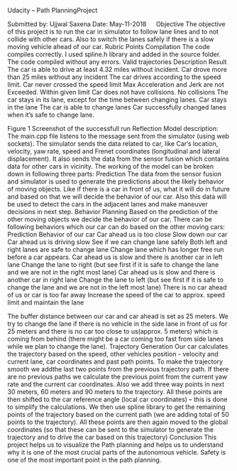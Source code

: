 Udacity – Path PlanningProject

Submitted by: Ujjwal Saxena
Date: May-11-2018
 
Objective
The objective of this project is to run the car in simulator to follow lane lines and to not collide with other cars. Also to switch the lanes safely if there is a slow moving vehicle ahead of our car.
Rubric Points
Compilation
The code compiles correctly.
I used spline.h library and added in the source folder. The code compiled without any errors.
Valid trajectories
Description	Result
The car is able to drive at least 4.32 miles without incident.	Car drove more than 25 miles without any incident
The car drives according to the speed limit.	Car never crossed the speed limit
Max Acceleration and Jerk are not Exceeded.	Within given limit
Car does not have collisions.	No collisions
The car stays in its lane, except for the time between changing lanes.	Car stays in the lane
The car is able to change lanes	Car successfully changed lanes when it’s safe to change lane.

 
Figure 1 Screenshot of the successfull run
Reflection
Model description: 
The main.cpp file listens to the message sent from the simulator (using web sockets). The simulator sends the data related to car, like Car’s location, velocity, yaw rate, speed and Frenet coordinates (longitudinal and lateral displacement). It also sends the data from the sensor fusion which contains data for other cars in vicinity.
The working of the model can be broken down in following three parts:
Prediction
The data from the sensor fusion and simulator is used to generate the predictions about the likely behavior of moving objects. Like if there is a car in front of us, what it will do in future and based on that we will decide the behavior of our car. Also this data will be used to detect the cars in the adjacent lanes and make maneuver decisions in next step.
Behavior Planning
Based on the prediction of the other moving objects we decide the behavior of our car. There can be following behaviors which our car can do based on the other moving cars:
Prediction	Behavior of our car
Car ahead us is too close	Slow down our car
Car ahead us is driving slow	See if we can change lane safely
Both left and right lanes are safe to change lane	Change lane which has longer free run before a car appears.
Car ahead us is slow and there is another car in left lane	Change the lane to right (but see first if it is safe to change the lane and we are not in the right most lane)
Car ahead us is slow and there is another car in right lane	Change the lane to left (but see first if it is safe to change the lane and we are not in the left most lane)
There is no car ahead of us or car is too far away	Increase the speed of the car to approx. speed limit and maintain the lane

The buffer distance between our car and car ahead is set as 25 meters.
We try to change the lane if there is no vehicle in the side lane in front of us for 25 meters and there is no car too close to us(approx. 5 meters) which is coming from behind (there might be a car coming too fast from side lanes while we plan to change the lane).
Trajectory Generation
Our car calculates the trajectory based on the speed, other vehicles position - velocity and current lane, car coordinates and past path points. To make the trajectory smooth we addthe last two points from the previous trajectory path. If there are no previous paths we calculate the previous point from the current yaw rate and the current car coordinates. 
Also we add three way points in next 30 meters, 60 meters and 90 meters to the trajectory. All these points are then shifted to the car reference angle (local car coordinates) – this is done to simplify the calculations.
We then use spline library to get the remaining points of the trajectory based on the current path (we are adding total of 50 points to the trajectory). All these points are then again moved to the global coordinates (so that these can be sent to the simulator to generate the trajectory and to drive the car based on this trajectory)
Conclusion
This project helps us to visualize the Path planning and helps us to understand why it is one of the most crucial parts of the autonomous vehicle. Safety is one of the most important point in the path planning.
